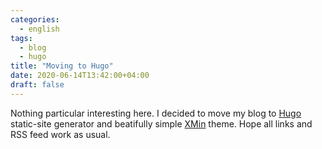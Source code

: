 ```yaml
---
categories:
  - english
tags:
  - blog
  - hugo
title: "Moving to Hugo"
date: 2020-06-14T13:42:00+04:00
draft: false
---
```


Nothing particular interesting here. I decided to move my blog to [Hugo](https://gohugo.io/) static-site generator and beatifully simple [XMin](https://xmin.yihui.org/) theme. Hope all links and RSS feed work as usual.
